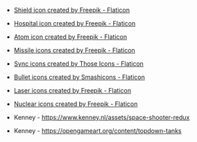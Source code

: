 

- <a href="https://www.flaticon.com/free-icons/shield" title="shield icons">Shield icon created by Freepik - Flaticon</a>
- <a href="https://www.flaticon.com/free-icons/hospital" title="hospital icons">Hospital icon created by Freepik - Flaticon</a>
- <a href="https://www.flaticon.com/free-icons/atom" title="atom icons">Atom icon created by Freepik - Flaticon</a>
- <a href="https://www.flaticon.com/free-icons/missile" title="missile icons">Missile icons created by Freepik - Flaticon</a>
- <a href="https://www.flaticon.com/free-icons/sync" title="sync icons">Sync icons created by Those Icons - Flaticon</a>
- <a href="https://www.flaticon.com/free-icons/bullet" title="bullet icons">Bullet icons created by Smashicons - Flaticon</a>
- <a href="https://www.flaticon.com/free-icons/laser" title="laser icons">Laser icons created by Freepik - Flaticon</a>
- <a href="https://www.flaticon.com/free-icons/nuclear" title="nuclear icons">Nuclear icons created by Freepik - Flaticon</a>

- Kenney - https://www.kenney.nl/assets/space-shooter-redux
- Kenney - https://opengameart.org/content/topdown-tanks

